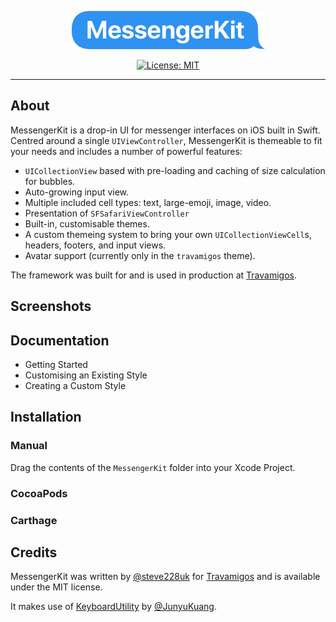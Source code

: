 <p align="center">
    <img src="readme-resources/Banner.png" style="max-height: 61px;" alt="MessengerKit for iOS">
</p>

<p align="center">
    <a href="https://opensource.org/licenses/MIT">
        <img src="https://img.shields.io/badge/License-MIT-yellow.svg" alt="License: MIT">
    </a>
</p>

---

## About

MessengerKit is a drop-in UI for messenger interfaces on iOS built in Swift. Centred around a single `UIViewController`, MessengerKit is themeable to fit your needs and includes a number of powerful features:

- `UICollectionView` based with pre-loading and caching of size calculation for bubbles.
- Auto-growing input view.
- Multiple included cell types: text, large-emoji, image, video.
- Presentation of `SFSafariViewController`
- Built-in, customisable themes.
- A custom themeing system to bring your own `UICollectionViewCell`s, headers, footers, and input views.
- Avatar support (currently only in the `travamigos` theme).

The framework was built for and is used in production at [Travamigos](https://travamigos.com).

## Screenshots

## Documentation

- Getting Started
- Customising an Existing Style
- Creating a Custom Style

## Installation

### Manual

Drag the contents of the `MessengerKit` folder into your Xcode Project.

### CocoaPods

### Carthage

## Credits

MessengerKit was written by [@steve228uk](https://twitter.com/steve228uk) for [Travamigos](https://travamigos.com) and is available under the MIT license.

It makes use of [KeyboardUtility](https://github.com/JunyuKuang/KeyboardUtility) by [@JunyuKuang](https://github.com/JunyuKuang).